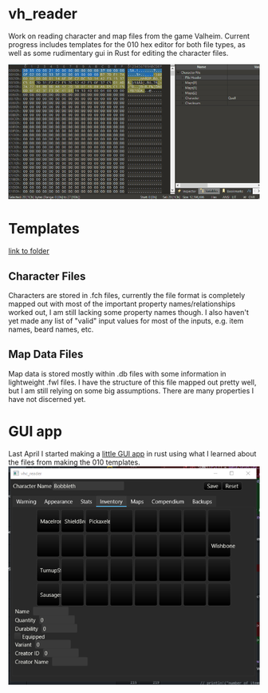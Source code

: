 # vh_reader
Work on reading character and map files from the game Valheim. Current progress includes templates for the 010 hex editor for both file types, as well as some rudimentary gui in Rust for editing the character files. 

![gif of the template in action](/screenshots/vh_reader.gif?raw=true "gif of the template in action")

# Templates
[link to folder](/templates/)
## Character Files
Characters are stored in .fch files, currently the file format is completely mapped out with most of the important property names/relationships worked out, I am still lacking some property names though. I also haven't yet made any list of "valid" input values for most of the inputs, e.g. item names, beard names, etc.


## Map Data Files
Map data is stored mostly within .db files with some information in lightweight .fwl files. I have the structure of this file mapped out pretty well, but I am still relying on some big assumptions. There are many properties I have not discerned yet. 


# GUI app
Last April I started making a [little GUI app](/vhr_gui/) in rust using what I learned about the files from making the 010 templates. 
![preview of GUI](/screenshots/wip_inventory.png?raw=true "preview of GUI")
